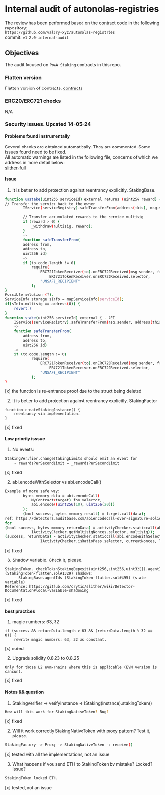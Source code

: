 # Internal audit of autonolas-registries
The review has been performed based on the contract code in the following repository:<br>
`https://github.com/valory-xyz/autonolas-registries` <br>
commit: `v1.2.0-internal-audit` <br> 

## Objectives
The audit focused on `PoAA Staking` contracts in this repo.

### Flatten version
Flatten version of contracts. [contracts](https://github.com/valory-xyz/autonolas-registries/blob/main/audits/internal5/analysis/contracts) 

### ERC20/ERC721 checks
N/A

### Security issues. Updated 14-05-24
#### Problems found instrumentally
Several checks are obtained automatically. They are commented. Some issues found need to be fixed. <br>
All automatic warnings are listed in the following file, concerns of which we address in more detail below: <br>
[slither-full](https://github.com/valory-xyz/autonolas-registries/blob/main/audits/internal5/analysis/slither_full.txt)

#### Issue
1. It is better to add protection against reentrancy explicitly. StakingBase.
```sh
function unstake(uint256 serviceId) external returns (uint256 reward) {
// Transfer the service back to the owner
        IService(serviceRegistry).safeTransferFrom(address(this), msg.sender, serviceId);

        // Transfer accumulated rewards to the service multisig
        if (reward > 0) {
            _withdraw(multisig, reward);
        }
        ->
        function safeTransferFrom(
        address from,
        address to,
        uint256 id)
        ->
        if (to.code.length != 0)
            require(
                ERC721TokenReceiver(to).onERC721Received(msg.sender, from, id, "") ==
                    ERC721TokenReceiver.onERC721Received.selector,
                "UNSAFE_RECIPIENT"
            );
}
Possible solution (?):
ServiceInfo storage sInfo = mapServiceInfo[serviceId];
if(sInfo.multisig == address(0)) {
    revert()
}
function stake(uint256 serviceId) external { - CEI
    IService(serviceRegistry).safeTransferFrom(msg.sender, address(this), serviceId);
    ->
    function safeTransferFrom(
        address from,
        address to,
        uint256 id)
    ->
    if (to.code.length != 0)
            require(
                ERC721TokenReceiver(to).onERC721Received(msg.sender, from, id, "") ==
                    ERC721TokenReceiver.onERC721Received.selector,
                "UNSAFE_RECIPIENT"
            );
}
```
[x] the function is re-entrance proof due to the struct being deleted

2. It is better to add protection against reentrancy explicitly. StakingFactor
```
function createStakingInstance() {
    reentrancy via implementation. 
}
```
[x] fixed

#### Low priority isssue
1. No events:
```sh
StakingVerifier.changeStakingLimits should emit an event for: 
	- rewardsPerSecondLimit = _rewardsPerSecondLimit 
```
[x] fixed

2. abi.encodeWithSelector vs abi.encodeCall()
```sh
Example of more safe way:
        bytes memory data = abi.encodeCall(
            MyContract(target).foo.selector,
            abi.encode((uint256(10), uint256(20)))
        );
        (bool success, bytes memory result) = target.call(data);
ref: https://detectors.auditbase.com/abiencodecall-over-signature-solidity
for
(bool success, bytes memory returnData) = activityChecker.staticcall(abi.encodeWithSelector(
            IActivityChecker.getMultisigNonces.selector, multisig));
(success, returnData) = activityChecker.staticcall(abi.encodeWithSelector(
                IActivityChecker.isRatioPass.selector, currentNonces, lastNonces, ts));
```
[x] fixed

3. Shadow variable. Check it, please.
```
StakingToken._checkTokenStakingDeposit(uint256,uint256,uint32[]).agentIds (StakingToken-flatten.sol#1329) shadows:
	- StakingBase.agentIds (StakingToken-flatten.sol#495) (state variable)
Reference: https://github.com/crytic/slither/wiki/Detector-Documentation#local-variable-shadowing
```
[x] fixed

#### best practices
1. magic numbers: 63, 32 
```
if (success && returnData.length > 63 && (returnData.length % 32 == 0)) {
    rewrite magic numbers: 63, 32 as constant.
```
[x] noted

2. Upgrade solidity 0.8.23 to 0.8.25
```
Only for those L2 evm-chains where this is applicable (EVM version is cancun).
``` 
[x] fixed

#### Notes && question
1. StakingVerifier -> verifyInstance ->  IStaking(instance).stakingToken()
```sh
How will this work for StakingNativeToken? Bug?
```
[x] fixed

2. Will it work correctly StakingNativeToken with proxy pattern? Test it, please.
```sh
StakingFactory -> Proxy -> StakingNativeToken -> receive()
```
[x] tested with all the implementations, not an issue

3. What happens if you send ETH to StakingToken by mistake? Locked? Issue?
```sh
StakingToken locked ETH.
```
[x] tested, not an issue
